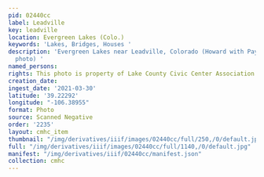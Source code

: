 ```yaml
---
pid: 02440cc
label: Leadville
key: leadville
location: Evergreen Lakes (Colo.)
keywords: 'Lakes, Bridges, Houses '
description: 'Evergreen Lakes near Leadville, Colorado (Howard with Payne & Stockdorf
  photo) '
named_persons: 
rights: This photo is property of Lake County Civic Center Association.
creation_date: 
ingest_date: '2021-03-30'
latitude: '39.22292'
longitude: "-106.38955"
format: Photo
source: Scanned Negative
order: '2235'
layout: cmhc_item
thumbnail: "/img/derivatives/iiif/images/02440cc/full/250,/0/default.jpg"
full: "/img/derivatives/iiif/images/02440cc/full/1140,/0/default.jpg"
manifest: "/img/derivatives/iiif/02440cc/manifest.json"
collection: cmhc
---
```

